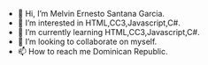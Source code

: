 - 👋 Hi, I’m Melvin Ernesto Santana Garcia. 
- 👀 I’m interested in HTML,CC3,Javascript,C#.
- 🌱 I’m currently learning HTML,CC3,Javascript,C#.
- 💞️ I’m looking to collaborate on myself.
- 📫 How to reach me Dominican Republic.

<!---
MelvinErnestoSG/MelvinErnestoSG is a ✨ special ✨ repository because its `README.md` (this file) appears on your GitHub profile.
You can click the Preview link to take a look at your changes.
--->
